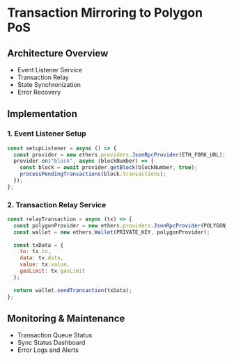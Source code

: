 # Transaction Mirroring to Polygon PoS

## Architecture Overview
- Event Listener Service
- Transaction Relay
- State Synchronization
- Error Recovery

## Implementation

### 1. Event Listener Setup
```javascript
const setupListener = async () => {
  const provider = new ethers.providers.JsonRpcProvider(ETH_FORK_URL);
  provider.on("block", async (blockNumber) => {
    const block = await provider.getBlock(blockNumber, true);
    processPendingTransactions(block.transactions);
  });
};
```

### 2. Transaction Relay Service
```javascript
const relayTransaction = async (tx) => {
  const polygonProvider = new ethers.providers.JsonRpcProvider(POLYGON_RPC);
  const wallet = new ethers.Wallet(PRIVATE_KEY, polygonProvider);
  
  const txData = {
    to: tx.to,
    data: tx.data,
    value: tx.value,
    gasLimit: tx.gasLimit
  };
  
  return wallet.sendTransaction(txData);
};
```

## Monitoring & Maintenance
- Transaction Queue Status
- Sync Status Dashboard
- Error Logs and Alerts
